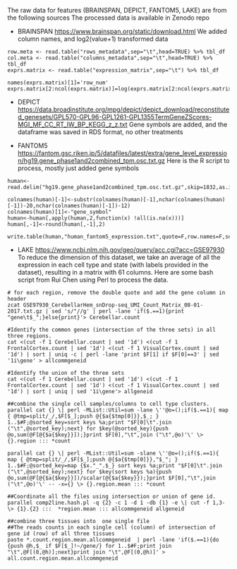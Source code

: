 The raw data for features (BRAINSPAN, DEPICT, FANTOM5, LAKE) are from the following sources
The processed data is available in Zenodo repo

* BRAINSPAN
https://www.brainspan.org/static/download.html
We added column names, and log2(value+1) transformed data
```
row.meta <- read.table("rows_metadata",sep="\t",head=TRUE) %>% tbl_df
col.meta <- read.table("columns_metadata",sep="\t",head=TRUE) %>% tbl_df
exprs.matrix <- read.table("expression_matrix",sep="\t") %>% tbl_df

names(exprs.matrix)[1]='row_num'
exprs.matrix[2:ncol(exprs.matrix)]=log(exprs.matrix[2:ncol(exprs.matrix)]+1,2)
```

* DEPICT
https://data.broadinstitute.org/mpg/depict/depict_download/reconstituted_genesets/GPL570-GPL96-GPL1261-GPL1355TermGeneZScores-MGI_MF_CC_RT_IW_BP_KEGG_z_z.txt
Gene symbols are added, and the dataframe was saved in RDS format, no other treatments


* FANTOM5
https://fantom.gsc.riken.jp/5/datafiles/latest/extra/gene_level_expression/hg19.gene_phase1and2combined_tpm.osc.txt.gz
Here is the R script to process, mostly just added gene symbols
```
human<-read.delim("hg19.gene_phase1and2combined_tpm.osc.txt.gz",skip=1832,as.is=T)

colnames(human)[-1]<-substr(colnames(human)[-1],nchar(colnames(human)[-1])-20,nchar(colnames(human)[-1])-12)
colnames(human)[1]<-"gene_symbol"
human<-human[,apply(human,2,function(x) !all(is.na(x)))]
human[,-1]<-round(human[,-1],2)

write.table(human,"human_fantom5_expression.txt",quote=F,row.names=F,sep="\t")
```


* LAKE
https://www.ncbi.nlm.nih.gov/geo/query/acc.cgi?acc=GSE97930
To reduce the dimension of this dataset, we take an average of all the expression in each cell type and state (with labels provided in the dataset), resulting in a matrix with 61 columns.
Here are some bash script from Rui Chen using Perl to process the data.
```
# for each region, remove the double quote and add the gene column in header
zcat GSE97930_CerebellarHem_snDrop-seq_UMI_Count_Matrix_08-01-2017.txt.gz | sed 's/"//g' | perl -lane 'if($.==1){print "gene\t$_";}else{print}'> Cerebellar.count

#Identify the common genes (intersection of the three sets) in all three regions.
cat <(cut -f 1 Cerebellar.count | sed '1d') <(cut -f 1 FrontalCortex.count | sed '1d') <(cut -f 1 VisualCortex.count | sed '1d') | sort | uniq -c | perl -lane 'print $F[1] if $F[0]==3' | sed '1i\gene' > allcommgeneid

#Identify the union of the three sets
cat <(cut -f 1 Cerebellar.count | sed '1d') <(cut -f 1 FrontalCortex.count | sed '1d') <(cut -f 1 VisualCortex.count | sed '1d') | sort | uniq | sed '1i\gene'> allgeneid

##combine the single cell samples/columns to cell type clusters.
parallel cat {} \| perl -MList::Util=sum -lane \''@o=();if($.==1){ map { @tmp=split/_/,$F[$_];push @{$a{$tmp[0]}},$_; } 1..$#F;@sorted_key=sort keys %a;print "$F[0]\t".join ("\t",@sorted_key);next} for $key(@sorted_key){push @o,sum(@F[@{$a{$key}}]);}print $F[0],"\t",join ("\t",@o)'\' \> {}.region ::: *count

parallel cat {} \| perl -MList::Util=sum -slane \''@o=();if($.==1){ map { @tmp=split/_/,$F[$_];push @{$a{$tmp[0]}},"$_"; } 1..$#F;@sorted_key=map {$x."_".$_} sort keys %a;print "$F[0]\t".join ("\t",@sorted_key);next} for $key(sort keys %a){push @o,sum(@F[@{$a{$key}}])/scalar(@{$a{$key}});}print $F[0],"\t",join ("\t",@o)'\' -- -x={} \> {}.region.mean ::: *count

##Coordinate all the files using intersection or union of gene id.
parallel comp2line.hash.pl -q {2} -c 1 -d 1 -db {1} -e \| cut -f 1,3- \> {1}.{2} :::  *region.mean ::: allcommgeneid allgeneid

##combine three tissues into  one single file
##The reads counts in each single cell (column) of intersection of gene id (row) of all three tissues
paste *.count.region.mean.allcommgeneid  | perl -lane 'if($.==1){do {push @h,$_ if $F[$_]!~/gene/} for 1..$#F;print join "\t",@F[(0,@h)];next}print join "\t",@F[(0,@h)]' > all.count.region.mean.allcommgeneid


```

